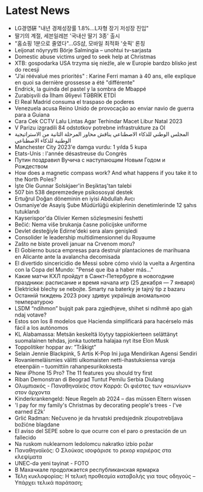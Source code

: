 # Latest News
-  LG경영硏 "내년 경제성장률 1.8%…L자형 장기 저성장 진입"
-  딸기의 계절, 세븐일레븐 '국내산 딸기 3종' 출시
-  "홈쇼핑 1분으로 줄였다"…GS샵, 모바일 최적화 '숏픽' 론칭
-  Leijonat nöyryytti Börje Salmingia – unohtui tv-sarjasta
-  Domestic abuse victims urged to seek help at Christmas
-  XTB: gospodarka USA trzyma się nieźle, ale w Europie bardzo blisko jest do recesji
-  "J’ai réévalué mes priorités" : Karine Ferri maman à 40 ans, elle explique en quoi sa dernière grossesse a été "différente"
-  Endrick, la guinda del pastel y la sombra de Mbappé
-  Zurabişvili də İlham Əliyevi TƏBRİK ETDİ
-  El Real Madrid consuma el traspaso de poderes
-  Venezuela acusa Reino Unido de provocação ao enviar navio de guerra para a Guiana
-  Cara Cek CCTV Lalu Lintas Agar Terhindar Macet Libur Natal 2023
-  V Parizu izgradili 84 odstotkov potrebne infrastrukture za OI
-  المجلس الوطني للذكاء الاصطناعي يناقش محاور المرحلة الثانية من الاستراتيجية الوطنية للذكاء الاصطناعي
-  Manchester City 2023'e damga vurdu: 1 yılda 5 kupa
-  Etats-Unis : l'année désastreuse du Congrès
-  Путин поздравил Вучича с наступающим Новым Годом и Рождеством
-  How does a magnetic compass work? And what happens if you take it to the North Poles?
-  İşte Ole Gunnar Solskjaer'in Beşiktaş'tan talebi
-  507 bin 538 depremzedeye psikososyal destek
-  Ertuğrul Doğan döneminin en iyisi Abdullah Avcı
-  Osmaniye'de Asayiş Şube Müdürlüğü ekiplerinin denetimlerinde 12 şahıs tutuklandı
-  Kayserispor'da Olivier Kemen sözleşmesini feshetti
-  Bečić: Nema više brukanja časne policijske uniforme
-  Devlet desteğiyle Edirne'deki sera alanı genişledi
-  Consolider le leadership multidimensionnel du Royaume
-  Zašto ne biste proveli januar na Crvenom moru?
-  El Gobierno busca empresas para destruir plantaciones de marihuana en Alicante ante la avalancha decomisada
-  El divertido sincericidio de Messi sobre cómo vivió la vuelta a Argentina con la Copa del Mundo: "Pensé que iba a haber más..."
-  Какие матчи КХЛ пройдут в Санкт-Петербурге в новогодние праздники: расписание и время начала игр (25 декабря — 7 января)
-  Elektrické blechy se nebojte. Smarty na baterky je tajný tip z bazaru
-  Останній тиждень 2023 року здивує українців аномальною температурою
-  LSDM “ndihmon” bujqit pak para zgjedhjeve, shihet si ndihmë apo gjah ndaj votave?
-  Estos son los 8 modelos que Hacienda simplificará para hacérselo más fácil a los autónomos
-  KL Alabamassa: Metsän keskeltä löytyy tappiokierteen selättänyt suomalainen tehdas, jonka tuotetta halajaa nyt itse Elon Musk
-  Toppolitiker hoppar av: ”Tråkigt”
-  Selain Jennie Blackpink, 5 Artis K-Pop Ini juga Mendirikan Agensi Sendiri
-  Rovaniemeläismies välitti ulkomaisten netti-ihastuksiensa varoja eteenpäin – tuomittiin rahanpesurikoksesta
-  New iPhone 15 Pro? The 11 features you should try first
-  Riban Demonstran di Beograd Tuntut Pemilu Serbia Diulang
-  Ολυμπιακός - Παναθηναϊκός στον Καρρά: Οι φιέστες των «αιωνίων» στον άρχοντα
-  Kinderkrankengeld: Neue Regeln ab 2024 – das müssen Eltern wissen
-  'I pay for my family's Christmas by decorating people's trees - I've earned £2k'
-  Grlić Radman: Nečuveno je da hrvatski predsjednik zloupotrebljava božićne blagdane
-  El aviso del SEPE sobre lo que ocurre con el paro o prestación de un fallecido
-  Na ruskom nuklearnom ledolomcu nakratko izbio požar
-  Παναθηναϊκός: Ο Σλούκας ισοφάρισε το ρεκορ καριέρας στα κλεψίματα
-  UNEC-də yeni təyinat - FOTO
-  В Махачкале продолжается республиканская ярмарка
-  Τέλη κυκλοφορίας: Η τελική προθεσμία καταβολής για τους οδηγούς – Υπάρχει τελικά παράταση;

